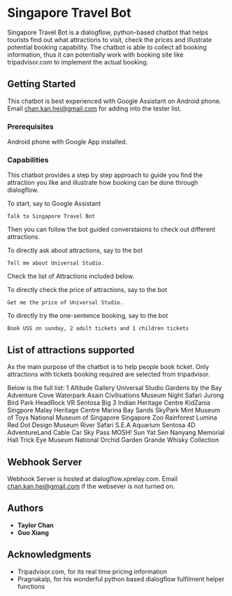 # Singapore Travel Bot

Singapore Travel Bot is a dialogflow, python-based chatbot that helps tourists find out what attractions to visit, check the prices and illustrate potential booking capability. The chatbot is able to collect all booking information, thus it can potentially work with booking site like tripadvisor.com to implement the actual booking.

## Getting Started

This chatbot is best experienced with Google Assistant on Android phone. Email chan.kan.hei@gmail.com for adding into the tester list.


### Prerequisites

Android phone with Google App installed.


### Capabilities

This chatbot provides a step by step approach to guide you find the attraction you like and illustrate how booking can be done through dialogflow.

To start, say to Google Assistant

```
Talk to Singapore Travel Bot
```
Then you can follow the bot guided converstaions to check out different attractions.


To directly ask about attractions, say to the bot 

```
Tell me about Universal Studio.
```
Check the list of Attractions included below.


To directly check the price of attractions, say to the bot 

```
Get me the price of Universal Studio.
```

To directly try the one-sentence booking, say to the bot

```
Book USS on sunday, 2 adult tickets and 1 children tickets
```


## List of attractions supported

As the main purpose of the chatbot is to help people book ticket. Only attractions with tickets booking required are selected from tripadvisor.

Below is the full list:
1 Altitude Gallery
Universal Studio
Gardens by the Bay
Adventure Cove Waterpark
Asain Civilisations Museum
Night Safari
Jurong Bird Park
HeadRock VR Sentosa Big 3
Indian Heritage Centre
KidZania Singpore
Malay Heritage Centre
Marina Bay Sands SkyPark
Mint Museum of Toys
National Museum of Singapore
Singapore Zoo Rainforest Lumina
Red Dot Design Museum
River Safari
S.E.A Aquarium
Sentosa 4D AdventureLand
Cable Car Sky Pass
MOSH!
Sun Yat Sen Nanyang Memorial Hall
Trick Eye Museum
National Orchid Garden
Grande Whisky Collection


## Webhook Server

Webhook Server is hosted at dialogflow.xprelay.com. Email chan.kan.hei@gmail.com if the websever is not turned on.


## Authors

* **Taylor Chan** 
* **Guo Xiang** 


## Acknowledgments
* Tripadvisor.com, for its real time pricing information
* Pragnakalp, for his wonderful python based dialogflow fulfilment helper functions

